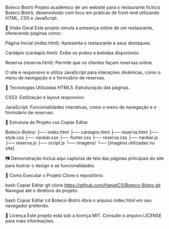 Boteco Bistrô
Projeto acadêmico de um website para o restaurante fictício Boteco Bistrô, desenvolvido com foco em práticas de front-end utilizando HTML, CSS e JavaScript.

📌 Visão Geral
Este projeto simula a presença online de um restaurante, oferecendo páginas como:

Página Inicial (index.html): Apresenta o restaurante e seus destaques.

Cardápio (cardapio.html): Exibe os pratos e bebidas disponíveis.

Reserva (reserva.html): Permite que os clientes façam reservas online.

O site é responsivo e utiliza JavaScript para interações dinâmicas, como o menu de navegação e o formulário de reservas.

🚀 Tecnologias Utilizadas
HTML5: Estruturação das páginas.

CSS3: Estilização e layout responsivo.

JavaScript: Funcionalidades interativas, como o menu de navegação e o formulário de reservas.

📁 Estrutura do Projeto
css
Copiar
Editar

Boteco-Bistro/
├── index.html
├── cardapio.html
├── reserva.html
├── style.css
├── navbar.css
├── footer.css
├── reserva.css
├── navbar.js
├── reserva.js
├── script.js
└── imagens/
    └── [imagens utilizadas no site]

📷 Demonstração
Inclua aqui capturas de tela das páginas principais do site para ilustrar o design e as funcionalidades.

🔧 Como Executar o Projeto
Clone o repositório:

bash
Copiar
Editar
git clone https://github.com/HanielCS/Boteco-Bistro.git
Navegue até o diretório do projeto:

bash
Copiar
Editar
cd Boteco-Bistro
Abra o arquivo index.html em seu navegador preferido.

📄 Licença
Este projeto está sob a licença MIT. Consulte o arquivo LICENSE para mais informações.
